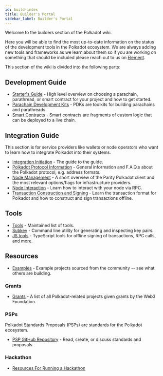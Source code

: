 ```yaml
---
id: build-index
title: Builder's Portal
sidebar_label: Builder's Portal
---
```


Welcome to the builders section of the Polkadot wiki.

Here you will be able to find the most up-to-date information on the status of the development tools
in the Polkadot ecosystem. We are always adding new tools and frameworks as we learn about them so
if you are working on something that should be included please reach out to us on
[Element](https://app.element.io/#/room/#polkadot-watercooler:matrix.org).

This section of the wiki is divided into the following parts:

## Development Guide

- [Starter's Guide](build-build-with-polkadot) - High level overview on choosing a parachain,
  parathread, or smart contract for your project and how to get started.
- [Parachain Development Kits](build-pdk) - PDKs are toolkits for building parachains and
  parathreads.
- [Smart Contracts](build-smart-contracts) - Smart contracts are fragments of custom logic that can
  be deployed to a live chain.

## Integration Guide

This section is for service providers like wallets or node operators who want to learn how to
integrate Polkadot into their systems.

- [Integration Initiation](build-integration) - The guide to the guide.
- [Polkadot Protocol Information](build-protocol-info) - General information and F.A.Q.s about the
  Polkadot protocol, e.g. address formats.
- [Node Management](build-node-management) - A short overview of the Parity Polkadot client and the
  most relevant options/flags for infrastructure providers.
- [Node Interaction](build-node-interaction) - Learn how to interact with your node via RPC.
- [Transaction Construction and Signing](build-transaction-construction) - Learn the transaction
  format for Polkadot and how to construct and sign transactions offline.

## Tools

- [Tools](build-tools-index) - Maintained list of tools.
- [Subkey](https://substrate.dev/docs/en/knowledgebase/integrate/subkey) - Command line utility for
  generating and inspecting key pairs.
- [JS tools](https://github.com/polkadot-js/tools) - TypeScript tools for offline signing of
  transactions, RPC calls, and more.

## Resources

- [Examples](build-examples-index) - Example projects sourced from the community -- see what others
  are building.

### Grants

- [Grants](grants) - A list of all Polkadot-related projects given grants by the Web3 Foundation.

### PSPs

Polkadot Standards Proposals (PSPs) are standards for the Polkadot ecosystem.

- [PSP GitHub Repository](https://github.com/w3f/PSPs) - Read, create, or discuss standards and
  proposals.

### Hackathon

- [Resources For Running a Hackathon](build-hackathon)
